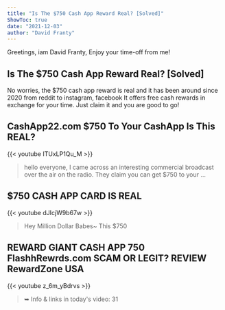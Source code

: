 ```yaml
---
title: "Is The $750 Cash App Reward Real? [Solved]"
ShowToc: true 
date: "2021-12-03"
author: "David Franty" 
---
```


Greetings, iam David Franty, Enjoy your time-off from me!
## Is The $750 Cash App Reward Real? [Solved]
No worries, the $750 cash app reward is real and it has been around since 2020 from reddit to instagram, facebook
 It offers free cash rewards in exchange for your time. Just claim it and you are good to go!

## CashApp22.com $750 To Your CashApp Is This REAL?
{{< youtube ITUxLP1Qu_M >}}
>hello everyone, I came across an interesting commercial broadcast over the air on the radio. They claim you can get $750 to your ...

## $750 CASH APP CARD IS REAL
{{< youtube dJIcjW9b67w >}}
>Hey Million Dollar Babes~ This $750 

## REWARD GIANT CASH APP 750 FlashhRewrds.com SCAM OR LEGIT? REVIEW RewardZone USA
{{< youtube z_6m_yBdrvs >}}
>➥ Info & links in today's video: 31 

